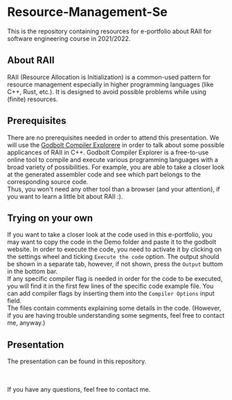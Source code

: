 # Resource-Management-Se
This is the repository containing resources for e-portfolio about RAII for software engineering course in 2021/2022.

## About RAII
RAII (Resource Allocation is Initialization) is a common-used pattern for resource management especially in higher programming languages (like C++, Rust, etc.). It is designed to avoid possible problems while using (finite) resources.

## Prerequisites
There are no prerequisites needed in order to attend this presentation.
We will use the [Godbolt Compiler Explorere](https://godbolt.org/) in order to talk about some possible applicances of RAII in C++.
Godbolt Compiler Explorer is a free-to-use online tool to compile and execute various programming languages with a broad variety of possibilities. For example, you are able to take a closer look at the generated assembler code and see which part belongs to the corresponding source code.
<br>
Thus, you won't need any other tool than a browser (and your attention), if you want to learn a little bit about RAII :).

## Trying on your own
If you want to take a closer look at the code used in this e-portfolio, you may want to copy the code in the Demo folder and paste it to the godbolt website.
In order to execute the code, you need to activate it by clicking on the settings wheel and ticking `Execute the code` option.
The output should be shown in a separate tab, however, if not shown, press the `Output` buttom in the bottom bar.
<br>
If any specific compiler flag is needed in order for the code to be executed, you will find it in the first few lines of the specific code example file. You can add compiler flags by inserting them into the `Compiler Options` input field.
<br> 
The files contain comments explaining some details in the code. (However, if you are having trouble understanding some segments, feel free to contact me, anyway.)

## Presentation
The presentation can be found in this repository.

<br>
<br>
If you have any questions, feel free to contact me.

